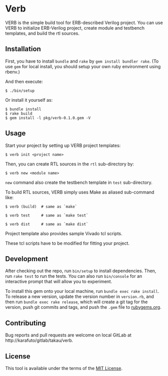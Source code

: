 # Verb

VERB is the simple build tool for ERB-described Verilog project.
You can use VERB to initialize ERB-Verilog project,
create module and testbench templates, and build the rtl sources.

## Installation

First, you have to install `bundle` and `rake` by `gem install bundler rake`.
(To use `gem` for local install,
you should setup your own ruby environment using rbenv.)

And then execute:

    $ ./bin/setup

Or install it yourself as:

    $ bundle install
    $ rake build
    $ gem install -l pkg/verb-0.1.0.gem -V

## Usage

Start your project by setting up VERB project templates:

    $ verb init <project name>

Then, you can create RTL sources in the `rtl` sub-directory by:

    $ verb new <module name>

`new` command also create the testbench template in `test` sub-directory.

To build RTL sources, VERB simply uses Make as aliased sub-command like:

    $ verb (build)  # same as `make`

    $ verb test     # same as `make test`

    $ verb dist     # same as `make dist`



Project template also provides sample Vivado tcl scripts.

These tcl scripts have to be modified for fitting your project.

## Development

After checking out the repo, run `bin/setup` to install dependencies.
Then, run `rake test` to run the tests.
You can also run `bin/console` for an interactive prompt
that will allow you to experiment.

To install this gem onto your local machine, run `bundle exec rake install`.
To release a new version, update the version number in `version.rb`,
and then run `bundle exec rake release`,
which will create a git tag for the version,
push git commits and tags, and push the `.gem` file to
[rubygems.org](https://rubygems.org).

## Contributing

Bug reports and pull requests are welcome on
local GitLab at http://karafuto/gitlab/takau/verb.

## License

This tool is available under the terms of
the [MIT License](http://opensource.org/licenses/MIT).

